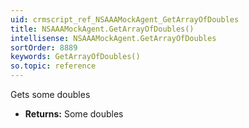```yaml
---
uid: crmscript_ref_NSAAAMockAgent_GetArrayOfDoubles
title: NSAAAMockAgent.GetArrayOfDoubles()
intellisense: NSAAAMockAgent.GetArrayOfDoubles
sortOrder: 8889
keywords: GetArrayOfDoubles()
so.topic: reference
---
```



Gets some doubles



* **Returns:** Some doubles



